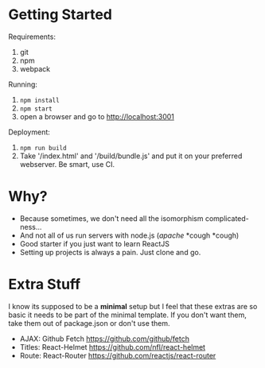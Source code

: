 # Getting Started
Requirements:

1. git
2. npm
3. webpack

Running:

1. `npm install`
2. `npm start`
3. open a browser and go to [http://localhost:3001](localhost:3001)

Deployment:

1. `npm run build`
2. Take '/index.html' and '/build/bundle.js' and put it on your preferred
webserver. Be smart, use CI.

# Why?
- Because sometimes, we don't need all the isomorphism complicated-ness...
- And not all of us run servers with node.js (_apache_ *cough *cough)
- Good starter if you just want to learn ReactJS
- Setting up projects is always a pain. Just clone and go.

# Extra Stuff
I know its supposed to be a __minimal__ setup but I feel that these extras
are so basic it needs to be part of the minimal template. If you don't want
them, take them out of package.json or don't use them.

- AJAX: Github Fetch https://github.com/github/fetch
- Titles: React-Helmet https://github.com/nfl/react-helmet
- Route: React-Router https://github.com/reactjs/react-router

